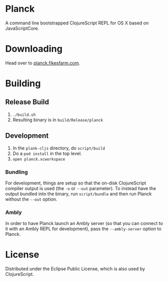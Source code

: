 # Planck

A command line bootstrapped ClojureScript REPL for OS X based on JavaScriptCore.

# Downloading

Head over to [planck.fikesfarm.com](http://planck.fikesfarm.com).

# Building 

## Release Build

1. `./build.sh`
2. Resulting binary is in `build/Release/planck`

## Development 

1. In the `plank-cljs` directory, do `script/build`
2. Do a `pod install` in the top level.
3. `open planck.xcworkspace`

### Bundling

For development, things are setup so that the on-disk ClojureScript compiler output is used (the `-o` or `--out` parameter). To instead have the output bundled into the binary, run `script/bundle` and then run Planck without the `--out` option.

### Ambly

In order to have Planck launch an Ambly server (so that you can connect to it with an Ambly REPL for development), pass the `--ambly-server` option to Planck.

# License

Distributed under the Eclipse Public License, which is also used by ClojureScript.
